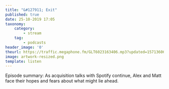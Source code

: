 ```yaml
---
title: "&#127911; Exit"
published: true
date: 25-10-2019 17:05
taxonomy:
    category:
	    - stream
    tag:
	    - podcasts
header_image: '0'
theurl: https://traffic.megaphone.fm/GLT6023163406.mp3?updated=1571360606
image: artwork-resized.png
template: listen
--- 
```

Episode summary: As acquisition talks with Spotify continue, Alex and Matt face their hopes and fears about what might lie ahead.
